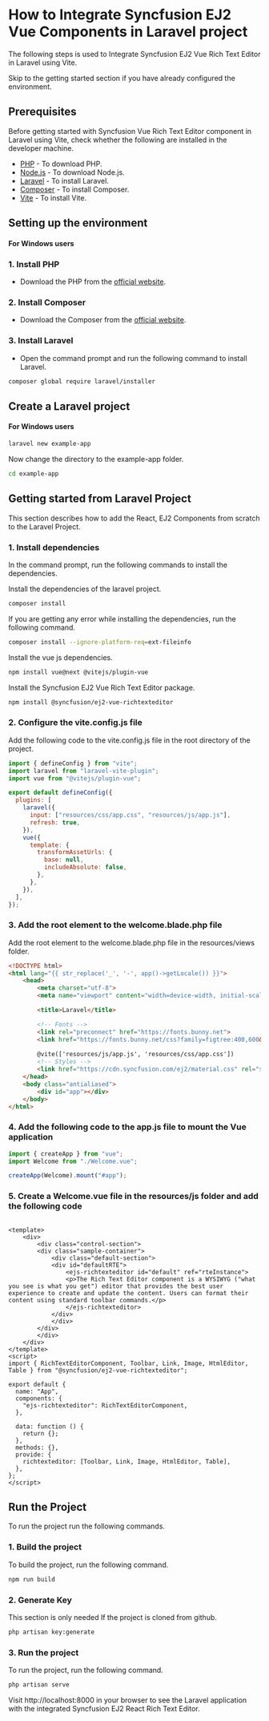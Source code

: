 # How to Integrate Syncfusion EJ2 Vue Components in Laravel project
The following steps is used to Integrate Syncfusion EJ2 Vue Rich Text Editor in Laravel using Vite.

Skip to the getting started section if you have already configured the environment.

## Prerequisites

Before getting started with Syncfusion Vue Rich Text Editor component in Laravel using Vite, check whether the following are installed in the developer machine.
* [PHP](https://www.php.net/downloads.php) - To download PHP.
* [Node.js](https://nodejs.org/en/download/) - To download Node.js.
* [Laravel](https://laravel.com/docs/8.x/installation) - To install Laravel.
* [Composer](https://getcomposer.org/download/) - To install Composer.
* [Vite](https://vitejs.dev/guide/#scaffolding-your-first-vite-project) - To install Vite.

## Setting up the environment

#### For Windows users

### 1. Install PHP

* Download the PHP from the [official website](https://windows.php.net/download#php-8.2).

### 2. Install Composer

* Download the Composer from the [official website](https://getcomposer.org/download/).

### 3. Install Laravel

* Open the command prompt and run the following command to install Laravel.

```bash
composer global require laravel/installer
```

## Create a Laravel project


#### For Windows users

```bash
laravel new example-app
```

Now change the directory to the example-app folder.

```bash
cd example-app
```


## Getting started from Laravel Project
This section describes how to add the React, EJ2 Components from scratch to the Laravel Project.

### 1. Install dependencies
In the command prompt, run the following commands to install the dependencies.

Install the dependencies of the laravel project.
```bash
composer install
```
If you are getting any error while installing the dependencies, run the following command.
```bash
composer install --ignore-platform-req=ext-fileinfo
```

Install the vue js dependencies.
```bash
npm install vue@next @vitejs/plugin-vue
```
Install the Syncfusion EJ2 Vue Rich Text Editor package.
```bash
npm install @syncfusion/ej2-vue-richtexteditor
```

### 2. Configure the vite.config.js file
Add the following code to the vite.config.js file in the root directory of the project.
```js
import { defineConfig } from "vite";
import laravel from "laravel-vite-plugin";
import vue from "@vitejs/plugin-vue";

export default defineConfig({
  plugins: [
    laravel({
      input: ["resources/css/app.css", "resources/js/app.js"],
      refresh: true,
    }),
    vue({
      template: {
        transformAssetUrls: {
          base: null,
          includeAbsolute: false,
        },
      },
    }),
  ],
});
```
### 3. Add the root element to the welcome.blade.php file
Add the root element to the welcome.blade.php file in the resources/views folder.
``` html
<!DOCTYPE html>
<html lang="{{ str_replace('_', '-', app()->getLocale()) }}">
    <head>
        <meta charset="utf-8">
        <meta name="viewport" content="width=device-width, initial-scale=1">

        <title>Laravel</title>

        <!-- Fonts -->
        <link rel="preconnect" href="https://fonts.bunny.net">
        <link href="https://fonts.bunny.net/css?family=figtree:400,600&display=swap" rel="stylesheet" />
        
        @vite(['resources/js/app.js', 'resources/css/app.css'])
        <!-- Styles -->
        <link href="https://cdn.syncfusion.com/ej2/material.css" rel="stylesheet">
    </head>
    <body class="antialiased">
        <div id="app"></div>
    </body>
</html>

```

### 4. Add the following code to the app.js file to mount the Vue application
```js
import { createApp } from "vue";
import Welcome from "./Welcome.vue";

createApp(Welcome).mount("#app");
```

### 5. Create a Welcome.vue file in the resources/js folder and add the following code
```vue

<template>
    <div>
        <div class="control-section">
        <div class="sample-container">
            <div class="default-section">
            <div id="defaultRTE">
                <ejs-richtexteditor id="default" ref="rteInstance">
                <p>The Rich Text Editor component is a WYSIWYG ("what you see is what you get") editor that provides the best user experience to create and update the content. Users can format their content using standard toolbar commands.</p>
                </ejs-richtexteditor>
            </div>
            </div>
        </div>
        </div>
    </div>
</template>
<script>
import { RichTextEditorComponent, Toolbar, Link, Image, HtmlEditor, Table } from "@syncfusion/ej2-vue-richtexteditor";

export default {
  name: "App",
  components: {
    "ejs-richtexteditor": RichTextEditorComponent,
  },

  data: function () {
    return {};
  },
  methods: {},
  provide: {
    richtexteditor: [Toolbar, Link, Image, HtmlEditor, Table],
  },
};
</script>

```
## Run the Project
To run the project run the following commands.

### 1. Build the project
To build the project, run the following command.
```bash
npm run build
```

### 2. Generate Key

This section is only needed If the project is cloned from github.

```bash
php artisan key:generate
```

### 3. Run the project
To run the project, run the following command.
```bash
php artisan serve
```

Visit http://localhost:8000 in your browser to see the Laravel application with the integrated Syncfusion EJ2 React Rich Text Editor.
